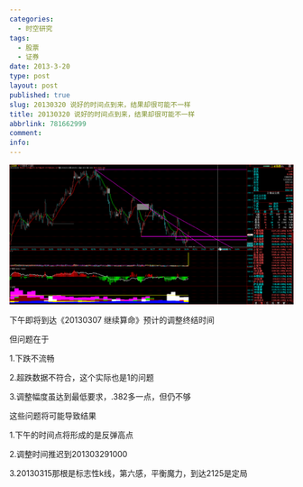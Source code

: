 ```yaml
---
categories:
  - 时空研究
tags:
  - 股票
  - 证券
date: 2013-3-20
type: post
layout: post
published: true
slug: 20130320 说好的时间点到来，结果却很可能不一样
title: 20130320 说好的时间点到来，结果却很可能不一样
abbrlink: 781662999
comment:
info:
---
```

![20130320-0](/images/20130320-0.gif)

下午即将到达《20130307 继续算命》预计的调整终结时间

但问题在于

1.下跌不流畅

2.超跌数据不符合，这个实际也是1的问题

3.调整幅度虽达到最低要求，.382多一点，但仍不够


这些问题将可能导致结果

1.下午的时间点将形成的是反弹高点

2.调整时间推迟到201303291000

3.20130315那根是标志性k线，第六感，平衡魔力，到达2125是定局